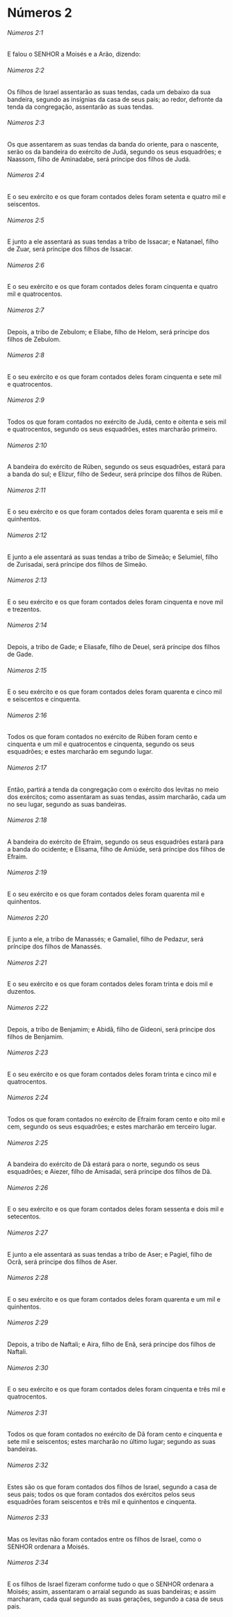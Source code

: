 # Números 2

###### Números 2:1

E falou o SENHOR a Moisés e a Arão, dizendo:

###### Números 2:2

Os filhos de Israel assentarão as suas tendas, cada um debaixo da sua bandeira, segundo as insígnias da casa de seus pais; ao redor, defronte da tenda da congregação, assentarão as suas tendas.

###### Números 2:3

Os que assentarem as suas tendas da banda do oriente, para o nascente, serão os da bandeira do exército de Judá, segundo os seus esquadrões; e Naassom, filho de Aminadabe, será príncipe dos filhos de Judá.

###### Números 2:4

E o seu exército e os que foram contados deles foram setenta e quatro mil e seiscentos.

###### Números 2:5

E junto a ele assentará as suas tendas a tribo de Issacar; e Natanael, filho de Zuar, será príncipe dos filhos de Issacar.

###### Números 2:6

E o seu exército e os que foram contados deles foram cinquenta e quatro mil e quatrocentos.

###### Números 2:7

Depois, a tribo de Zebulom; e Eliabe, filho de Helom, será príncipe dos filhos de Zebulom.

###### Números 2:8

E o seu exército e os que foram contados deles foram cinquenta e sete mil e quatrocentos.

###### Números 2:9

Todos os que foram contados no exército de Judá, cento e oitenta e seis mil e quatrocentos, segundo os seus esquadrões, estes marcharão primeiro.

###### Números 2:10

A bandeira do exército de Rúben, segundo os seus esquadrões, estará para a banda do sul; e Elizur, filho de Sedeur, será príncipe dos filhos de Rúben.

###### Números 2:11

E o seu exército e os que foram contados deles foram quarenta e seis mil e quinhentos.

###### Números 2:12

E junto a ele assentará as suas tendas a tribo de Simeão; e Selumiel, filho de Zurisadai, será príncipe dos filhos de Simeão.

###### Números 2:13

E o seu exército e os que foram contados deles foram cinquenta e nove mil e trezentos.

###### Números 2:14

Depois, a tribo de Gade; e Eliasafe, filho de Deuel, será príncipe dos filhos de Gade.

###### Números 2:15

E o seu exército e os que foram contados deles foram quarenta e cinco mil e seiscentos e cinquenta.

###### Números 2:16

Todos os que foram contados no exército de Rúben foram cento e cinquenta e um mil e quatrocentos e cinquenta, segundo os seus esquadrões; e estes marcharão em segundo lugar.

###### Números 2:17

Então, partirá a tenda da congregação com o exército dos levitas no meio dos exércitos; como assentaram as suas tendas, assim marcharão, cada um no seu lugar, segundo as suas bandeiras.

###### Números 2:18

A bandeira do exército de Efraim, segundo os seus esquadrões estará para a banda do ocidente; e Elisama, filho de Amiúde, será príncipe dos filhos de Efraim.

###### Números 2:19

E o seu exército e os que foram contados deles foram quarenta mil e quinhentos.

###### Números 2:20

E junto a ele, a tribo de Manassés; e Gamaliel, filho de Pedazur, será príncipe dos filhos de Manassés.

###### Números 2:21

E o seu exército e os que foram contados deles foram trinta e dois mil e duzentos.

###### Números 2:22

Depois, a tribo de Benjamim; e Abidã, filho de Gideoni, será príncipe dos filhos de Benjamim.

###### Números 2:23

E o seu exército e os que foram contados deles foram trinta e cinco mil e quatrocentos.

###### Números 2:24

Todos os que foram contados no exército de Efraim foram cento e oito mil e cem, segundo os seus esquadrões; e estes marcharão em terceiro lugar.

###### Números 2:25

A bandeira do exército de Dã estará para o norte, segundo os seus esquadrões; e Aiezer, filho de Amisadai, será príncipe dos filhos de Dã.

###### Números 2:26

E o seu exército e os que foram contados deles foram sessenta e dois mil e setecentos.

###### Números 2:27

E junto a ele assentará as suas tendas a tribo de Aser; e Pagiel, filho de Ocrã, será príncipe dos filhos de Aser.

###### Números 2:28

E o seu exército e os que foram contados deles foram quarenta e um mil e quinhentos.

###### Números 2:29

Depois, a tribo de Naftali; e Aira, filho de Enã, será príncipe dos filhos de Naftali.

###### Números 2:30

E o seu exército e os que foram contados deles foram cinquenta e três mil e quatrocentos.

###### Números 2:31

Todos os que foram contados no exército de Dã foram cento e cinquenta e sete mil e seiscentos; estes marcharão no último lugar; segundo as suas bandeiras.

###### Números 2:32

Estes são os que foram contados dos filhos de Israel, segundo a casa de seus pais; todos os que foram contados dos exércitos pelos seus esquadrões foram seiscentos e três mil e quinhentos e cinquenta.

###### Números 2:33

Mas os levitas não foram contados entre os filhos de Israel, como o SENHOR ordenara a Moisés.

###### Números 2:34

E os filhos de Israel fizeram conforme tudo o que o SENHOR ordenara a Moisés; assim, assentaram o arraial segundo as suas bandeiras; e assim marcharam, cada qual segundo as suas gerações, segundo a casa de seus pais.

